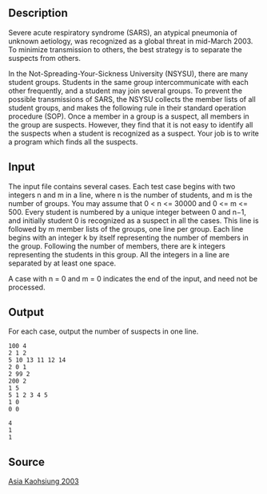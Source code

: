 <h2>Description</h2><p>Severe acute respiratory syndrome (SARS), an atypical pneumonia of unknown aetiology, was recognized as a global threat in mid-March 2003. To minimize transmission to others, the best strategy is to separate the suspects from others.
</p>In the Not-Spreading-Your-Sickness University (NSYSU), there are many student groups. Students in the same group intercommunicate with each other frequently, and a student may join several groups. To prevent the possible transmissions of SARS, the NSYSU collects the member lists of all student groups, and makes the following rule in their standard operation procedure (SOP).
Once a member in a group is a suspect, all members in the group are suspects.
However, they find that it is not easy to identify all the suspects when a student is recognized as a suspect. Your job is to write a program which finds all the suspects.<h2>Input</h2><p>The input file contains several cases. Each test case begins with two integers n and m in a line, where n is the number of students, and m is the number of groups. You may assume that 0 &lt; n &lt;= 30000 and 0 &lt;= m &lt;= 500. Every student is numbered by a unique integer between 0 and n−1, and initially student 0 is recognized as a suspect in all the cases. This line is followed by m member lists of the groups, one line per group. Each line begins with an integer k by itself representing the number of members in the group. Following the number of members, there are k integers representing the students in this group. All the integers in a line are separated by at least one space.
</p>A case with n = 0 and m = 0 indicates the end of the input, and need not be processed.<h2>Output</h2><p>For each case, output the number of suspects in one line.</p><pre><code class="language-input1">100 4
2 1 2
5 10 13 11 12 14
2 0 1
2 99 2
200 2
1 5
5 1 2 3 4 5
1 0
0 0</code></pre><pre><code class="language-output1">4
1
1</code></pre><h2>Source</h2><a href="searchproblem?field=source&amp;key=Asia+Kaohsiung+2003">Asia Kaohsiung 2003</a>